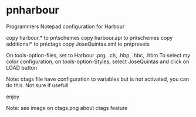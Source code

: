 # pnharbour
Programmers Notepad configuration for Harbour

copy harbour.*       to pn\schemes
copy harbour.api     to pn\schemes
copy additional*     to pn\ctags
copy JoseQuintas.xml to pn\presets

On tools-option-files, set to Harbour .prg, .ch, .hbp, .hbc, .hbm
To select my color configuration, on tools-option-Styles, select JoseQuintas and click on LOAD button

Note: ctags file have configuration to variables but is not activated, you can do this. Not sure if usefull

enjoy

Note: see image on ctags.png about ctags feature

